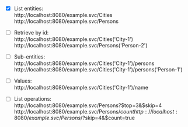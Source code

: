 * [x] List entities:  
http://localhost:8080/example.svc/Cities  
http://localhost:8080/example.svc/Persons

* [ ] Retrieve by id:  
http://localhost:8080/example.svc/Cities('City-1')  
http://localhost:8080/example.svc/Persons('Person-2')

* [ ] Sub-entities:  
http://localhost:8080/example.svc/Cities('City-1')/persons  
http://localhost:8080/example.svc/Cities('City-1')/persons('Person-1')

* [ ] Values:  
http://localhost:8080/example.svc/Cities('City-1')/name

* [ ] List operations:  
http://localhost:8080/example.svc/Persons?$top=3&$skip=4  
http://localhost:8080/example.svc/Persons/$count  
http://localhost:8080/example.svc/Persons/?$skip=4&$count=true
